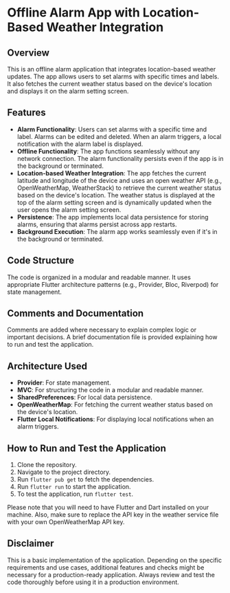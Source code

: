 # Offline Alarm App with Location-Based Weather Integration

## Overview
This is an offline alarm application that integrates location-based weather updates. The app allows users to set alarms with specific times and labels. It also fetches the current weather status based on the device's location and displays it on the alarm setting screen.

## Features
- **Alarm Functionality**: Users can set alarms with a specific time and label. Alarms can be edited and deleted. When an alarm triggers, a local notification with the alarm label is displayed.
- **Offline Functionality**: The app functions seamlessly without any network connection. The alarm functionality persists even if the app is in the background or terminated.
- **Location-based Weather Integration**: The app fetches the current latitude and longitude of the device and uses an open weather API (e.g., OpenWeatherMap, WeatherStack) to retrieve the current weather status based on the device's location. The weather status is displayed at the top of the alarm setting screen and is dynamically updated when the user opens the alarm setting screen.
- **Persistence**: The app implements local data persistence for storing alarms, ensuring that alarms persist across app restarts.
- **Background Execution**: The alarm app works seamlessly even if it's in the background or terminated.

## Code Structure
The code is organized in a modular and readable manner. It uses appropriate Flutter architecture patterns (e.g., Provider, Bloc, Riverpod) for state management.

## Comments and Documentation
Comments are added where necessary to explain complex logic or important decisions. A brief documentation file is provided explaining how to run and test the application.

## Architecture Used
- **Provider**: For state management.
- **MVC**: For structuring the code in a modular and readable manner.
- **SharedPreferences**: For local data persistence.
- **OpenWeatherMap**: For fetching the current weather status based on the device's location.
- **Flutter Local Notifications**: For displaying local notifications when an alarm triggers.

## How to Run and Test the Application
1. Clone the repository.
2. Navigate to the project directory.
3. Run `flutter pub get` to fetch the dependencies.
4. Run `flutter run` to start the application.
5. To test the application, run `flutter test`.

Please note that you will need to have Flutter and Dart installed on your machine. Also, make sure to replace the API key in the weather service file with your own OpenWeatherMap API key.

## Disclaimer
This is a basic implementation of the application. Depending on the specific requirements and use cases, additional features and checks might be necessary for a production-ready application. Always review and test the code thoroughly before using it in a production environment.